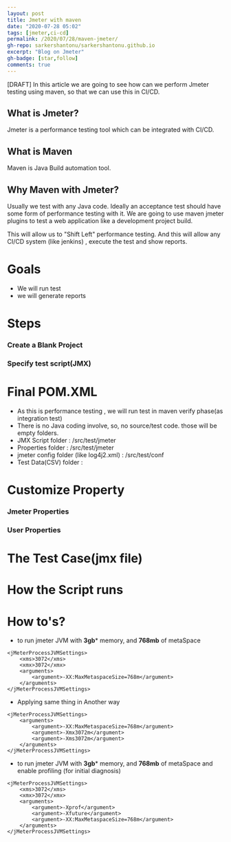 ```yaml
---
layout: post
title: Jmeter with maven
date: "2020-07-28 05:02"
tags: [jmeter,ci-cd]
permalink: /2020/07/28/maven-jmeter/
gh-repo: sarkershantonu/sarkershantonu.github.io
excerpt: "Blog on Jmeter"
gh-badge: [star,follow]
comments: true
---
```

[DRAFT]
In this article we are going to see how can we perform Jmeter testing using maven, so that we can use this in CI/CD. 

## What is Jmeter? 
Jmeter is a performance testing tool which can be integrated with CI/CD.

## What is Maven 
Maven is Java Build automation tool. 

## Why Maven with Jmeter? 
Usually we test with any Java code. Ideally an acceptance test should have some form of performance testing with it. We are going to use maven jmeter plugins to test a web application like a development project build. 

This will allow us to "Shift Left" performance testing. And this will allow any CI/CD system (like jenkins) , execute the test and show reports.

# Goals
- We will run test 
- we will generate reports 

# Steps 

### Create a Blank Project 
### Specify test script(JMX)

# Final POM.XML
- As this is performance testing , we will run test in maven verify phase(as integration test)
- There is no Java coding involve, so, no source/test code. those will be empty folders. 
- JMX Script folder : /src/test/jmeter
- Properties folder : /src/test/jmeter
- jmeter config folder (like log4j2.xml) : /src/test/conf
- Test Data(CSV) folder : 

# Customize Property 
### Jmeter Properties
### User Properties
# The Test Case(jmx file) 

# How the Script runs

# How to's? 

- to run jmeter JVM with **3gb*** memory, and **768mb** of metaSpace

```
<jMeterProcessJVMSettings>
    <xms>3072</xms>
    <xmx>3072</xmx>
    <arguments>
        <argument>-XX:MaxMetaspaceSize=768m</argument>
    </arguments>
</jMeterProcessJVMSettings>
```

- Applying same thing in Another way 

```
<jMeterProcessJVMSettings>
    <arguments>
        <argument>-XX:MaxMetaspaceSize=768m</argument>
        <argument>-Xmx3072m</argument>
        <argument>-Xms3072m</argument>
    </arguments>
</jMeterProcessJVMSettings>		         
```
- to run jmeter JVM with **3gb*** memory, and **768mb** of metaSpace and enable profiling (for initial diagnosis) 
```
<jMeterProcessJVMSettings>
	<xms>3072</xms>
	<xmx>3072</xmx>
	<arguments>
		<argument>-Xprof</argument>
		<argument>-Xfuture</argument>
		<argument>-XX:MaxMetaspaceSize=768m</argument>
	</arguments>
</jMeterProcessJVMSettings>
```

